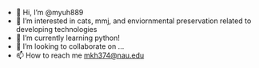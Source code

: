 - 👋 Hi, I’m @myuh889
- 👀 I’m interested in cats, mmj, and enviornmental preservation related to developing technologies
- 🌱 I’m currently learning python!
- 💞️ I’m looking to collaborate on ...
- 📫 How to reach me mkh374@nau.edu

<!---
myuh889/myuh889 is a ✨ special ✨ repository because its `README.md` (this file) appears on your GitHub profile.
You can click the Preview link to take a look at your changes.
--->
